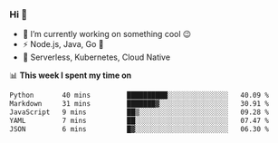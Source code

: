 ### Hi 👋

<!--
**nodejh/nodejh** is a ✨ _special_ ✨ repository because its `README.md` (this file) appears on your GitHub profile.

Here are some ideas to get you started:

- 🔭 I’m currently working on ...
- 🌱 I’m currently learning ...
- 👯 I’m looking to collaborate on ...
- 🤔 I’m looking for help with ...
- 💬 Ask me about ...
- 📫 How to reach me: ...
- 😄 Pronouns: ...
- ⚡ Fun fact: ...
-->

- 🔭 I’m currently working on something cool :wink:
- ⚡ Node.js, Java, Go :thought_balloon:
- 🤖 Serverless, Kubernetes, Cloud Native

📊 **This week I spent my time on**

<!--START_SECTION:waka-->

```txt
Python       40 mins         ██████████░░░░░░░░░░░░░░░   40.09 %
Markdown     31 mins         ███████▓░░░░░░░░░░░░░░░░░   30.91 %
JavaScript   9 mins          ██▒░░░░░░░░░░░░░░░░░░░░░░   09.28 %
YAML         7 mins          ██░░░░░░░░░░░░░░░░░░░░░░░   07.47 %
JSON         6 mins          █▓░░░░░░░░░░░░░░░░░░░░░░░   06.30 %
```

<!--END_SECTION:waka-->


<!--
:traffic_light: **Visitors**

![visitors](https://visitor-badge.glitch.me/badge?page_id=nodejh.nodejh)
-->
